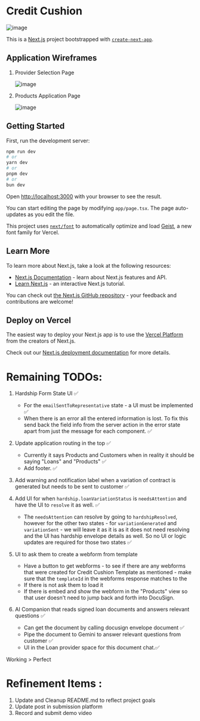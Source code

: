 # Credit Cushion

![image](https://github.com/user-attachments/assets/3db95beb-0546-4c26-b298-10bd0765ef5d)

This is a [Next.js](https://nextjs.org) project bootstrapped with [`create-next-app`](https://nextjs.org/docs/app/api-reference/cli/create-next-app).

## Application Wireframes

1. Provider Selection Page

   ![image](https://github.com/user-attachments/assets/7aa1a924-84e3-48a9-b756-df310b846699)

2. Products Application Page

   ![image](https://github.com/user-attachments/assets/ee9144aa-4ed8-4771-ab5b-d5d9a03ccd57)

## Getting Started

First, run the development server:

```bash
npm run dev
# or
yarn dev
# or
pnpm dev
# or
bun dev
```

Open [http://localhost:3000](http://localhost:3000) with your browser to see the result.

You can start editing the page by modifying `app/page.tsx`. The page auto-updates as you edit the file.

This project uses [`next/font`](https://nextjs.org/docs/app/building-your-application/optimizing/fonts) to automatically optimize and load [Geist](https://vercel.com/font), a new font family for Vercel.

## Learn More

To learn more about Next.js, take a look at the following resources:

- [Next.js Documentation](https://nextjs.org/docs) - learn about Next.js features and API.
- [Learn Next.js](https://nextjs.org/learn) - an interactive Next.js tutorial.

You can check out [the Next.js GitHub repository](https://github.com/vercel/next.js) - your feedback and contributions are welcome!

## Deploy on Vercel

The easiest way to deploy your Next.js app is to use the [Vercel Platform](https://vercel.com/new?utm_medium=default-template&filter=next.js&utm_source=create-next-app&utm_campaign=create-next-app-readme) from the creators of Next.js.

Check out our [Next.js deployment documentation](https://nextjs.org/docs/app/building-your-application/deploying) for more details.

# Remaining TODOs:

1. Hardship Form State UI ✅

   - For the `emailSentToRepresentative` state - a UI must be implemented ✅
   - When there is an error all the entered information is lost. To fix this send back the field info from the server action in the error state apart from just the message for each component. ✅

2. Update application routing in the top ✅

   - Currently it says Products and Customers when in reality it should be saying "Loans" and "Products" ✅
   - Add footer. ✅

3. Add warning and notification label when a variation of contract is generated but needs to be sent to customer ✅

4. Add UI for when `hardship.loanVariationStatus` is `needsAttention` and have the UI to `resolve` it as well. ✅

   - The `needsAttention` can resolve by going to `hardshipResolved`, however for the other two states - for `variationGenerated` and `variationSent` - we will leave it as it is as it does not need resolving and the UI has hardship envelope details as well. So no UI or logic updates are required for those two states ✅

5. UI to ask them to create a webform from template

   - Have a button to get webforms - to see if there are any webforms that were created for Credit Cushion Template as mentioned - make sure that the `templateId` in the webforms response matches to the
   - If there is not ask them to load it
   - If there is embed and show the webform in the "Products" view so that user doesn't need to jump back and forth into DocuSign.

6. AI Companion that reads signed loan documents and answers relevant questions ✅
   - Can get the document by calling docusign envelope document ✅
   - Pipe the document to Gemini to answer relevant questions from customer ✅
   - UI in the Loan provider space for this document chat.✅

Working > Perfect

# Refinement Items :

1. Update and Cleanup README.md to reflect project goals
2. Update post in submission platform
3. Record and submit demo video
